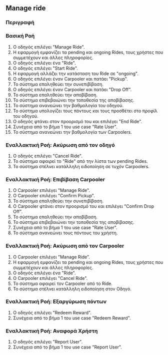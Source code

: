 ## Manage ride

### Περιγραφή

### Βασική Ροή

1. Ο οδηγός επιλέγει "Manage Ride".
2. Η εφαρμογή εμφανίζει τα pending και ongoing Rides, τους χρήστες που συμμετέχουν και άλλες πληροφορίες.
3. Ο οδηγός επιλέγει ένα "Ride".
4. Ο οδηγός επιλέγει "Start Ride".
5. Η εφαρμογή αλλάζει την κατάσταση του Ride σε "ongoing".
6. Ο οδηγός επιλέγει έναν Carpooler και πατάει "Pickup".
7. Το σύστημα επαληθεύει την συνεπιβίβαση.
8. Ο οδηγός επιλέγει έναν Carpooler και πατάει "Drop Off".
9. Το σύστημα επαληθεύει την αποβίβαση.
10. Το σύστημα επιβεβαιώνει την τοποθεσία της αποβίβασης.
11. Το σύστημα ανανεώνει την βαθμολογία του οδηγού.
12. Το σύστημα υπολογίζει τους πόντους και τους προσθέτει στο προφίλ του οδηγού.
13. Ο οδηγός φτάνει στον προορισμό του και επιλέγει "End Ride".
14. Συνέχεια από το βήμα 1 του use case "Rate User".
15. Το σύστημα ανανεώνει την βαθμολογία των Carpoolers.

### Εναλλακτική Ροή: Ακύρωση από τον οδηγό

1. Ο οδηγός επιλέγει "Cancel Ride".
2. Το σύστημα αφαιρεί το "Ride" από την λίστα των pending Rides.
3. Το σύστημα στέλνει κατάλληλη ειδοποίηση σε τυχόν Carpoolers.

### Εναλλακτική Ροή: Επιβίβαση Carpooler

1. Ο Carpooler επιλέγει "Manage Ride".
2. Ο Carpooler επιλέγει "Confirm Pickup".
3. Το σύστημα επαληθεύει την συνεπιβίβαση.
4. Ο Carpooler φτάνει στον προορισμό του και επιλέγει "Confirm Drop Off".
5. Το σύστημα επαληθεύει την αποβίβαση.
6. Το σύστημα επιβεβαιώνει την τοποθεσία της αποβίβασης.
7. Συνέχεια από το βήμα 1 του use case "Rate User".
8. Το σύστημα ανανεώνει τους πόντους του χρήστη.

### Εναλλακτική Ροή: Ακύρωση από τον Carpooler

1. Ο Carpooler επιλέγει "Manage Ride".
2. Η εφαρμογή εμφανίζει τα pending και ongoing Rides, τους χρήστες που συμμετέχουν και άλλες πληροφορίες.
3. Ο οδηγός επιλέγει ένα "Ride".
4. Ο Carpooler επιλέγει "Cancel Ride".
5. Το σύστημα αφαιρεί τον Carpooler από το Ride.
6. Το σύστημα στέλνει κατάλληλη ειδοποίηση στον Οδηγό.

### Εναλλακτική Ροή: Εξαργύρωση πόντων

1. Ο οδηγός επιλέγει "Redeem Reward".
2. Συνέχεια από το βήμα 1 του use case "Redeem Reward".

### Εναλλακτική Ροή: Αναφορά Χρήστη

1. Ο οδηγός επιλέγει "Report User".
2. Συνέχεια από το βήμα 1 του use case "Report User".
